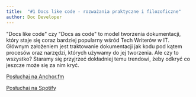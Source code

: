 ```yaml
---
title: 	"#1 Docs like code - rozważania praktyczne i filozoficzne"
author: Doc Developer
---
```


"Docs like code" czy "Docs as code" to model tworzenia dokumentacji, który staje się coraz bardziej popularny wśród Tech Writerów w IT. Głównym założeniem jest traktowanie dokumentacji jak kodu pod kątem procesów oraz narzędzi, których używamy do jej tworzenia. Ale czy to wszystko? Staramy się przyjrzeć dokładniej temu trendowi, żeby odkryć co jeszcze może się za nim kryć.

<a class="btn btn-primary" href="https://anchor.fm/docdeveloper/episodes/1-Docs-like-code---rozwaania-praktyczne-i-filozoficzne-e41dsc"><i class="fas fa-headphones"></i> Posłuchaj na Anchor.fm</a>

<a class="btn btn-success" href="https://open.spotify.com/episode/5YbfCM2jYcSR02VQVT3ZaX?si=Ia11As7dT76KAzWslkdguA"><i class="fab fa-spotify"></i> Posłuchaj na Spotify</a>
